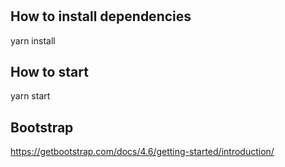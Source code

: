 #

## How to install dependencies
yarn install

## How to start
yarn start

## Bootstrap
https://getbootstrap.com/docs/4.6/getting-started/introduction/

